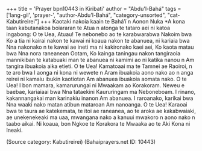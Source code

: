 +++
title = 'Prayer bpn10443 in Kiribati'
author = "Abdu'l-Bahá"
tags = ['lang-gil', 'prayer-', "author-Abdu'l-Bahá", "category-unsorted", "cat-Kabutireirei"]
+++
Kaotaki nakoia kaain te Bahá’í n Aonon Nuka 
*A kona taan kabutanakoa boiararan te Atua n atonga te tataro aei ni katoa ingabong:
O te Uea, Atuau!  Te nebonebo ao te karabwarabwa Nakoim bwa Ko a tia ni kairai nakon te kawai ni koaua nakon te abanuea, ni kariaia bwa Nna nakonako n te kawai ae ineti ma ni kakironako kaei aei, Ko kaota matau bwa Nna nora raneanean Ootam, Ko kainga taningau nakon tangiraoia mannikiban te katabuaki man te abanuea ni kamimi ao ni katika nanou n Am tangira ibuakoia aika etieti.
O te Uea!  Kamatoaai ma te Tamnei ae Raoiroi, n te aro bwa I aonga ni kona ni wewete n Aram ibuakoia aono nako ao n anga reirei ni kamaiu ibukin kaotiotan Am abanuea ibuakoia aomata nako.
O te Uea!  I bon mamara, kamarurungai ni Mwaakam ao Korakoram.  Neweu e baebae, kariaiaai bwa Nna tataekini Kaururingam ma Neboneboam.  I rinano, kakannangakai man karinakiu inanon Am abanuea.  I raroanako, karikai bwa Nna waaki nako matan atibun mataroan Am nanoanga.  O te Uea! Karaoai bwa te taura ae katekemata, te itoi ae raneanea, ao te aroka ae kakabwaiaki, ae unekenekeaki ma uaa, mwangana nako a kanuui mwakoro n aono nako n taabo aikai.  Ni koaua, bon Ngkoe te Korakora te Mwaaka ao te Aki Kona ni Ineaki.

(Source category: Kabutireirei)
(Bahaiprayers.net ID: 10443)
